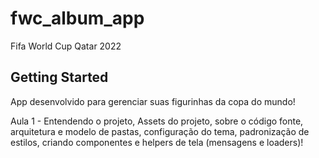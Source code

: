 # fwc_album_app

Fifa World Cup Qatar 2022

## Getting Started

App desenvolvido para gerenciar suas figurinhas da copa do mundo!

Aula 1 - Entendendo o projeto, Assets do projeto, sobre o código fonte, arquitetura e modelo de pastas, configuração do tema,
padronização de estilos, criando componentes e helpers de tela (mensagens e loaders)!
